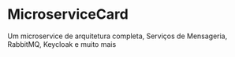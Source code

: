 # MicroserviceCard
Um microservice de arquitetura completa, Serviços de Mensageria, RabbitMQ, Keycloak e muito mais
